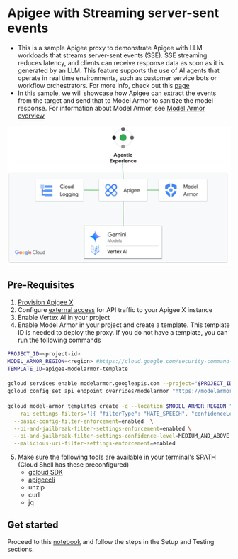 # Apigee with Streaming server-sent events

- This is a sample Apigee proxy to demonstrate Apigee with LLM workloads that streams server-sent events (SSE). SSE streaming reduces latency, and clients can receive response data as soon as it is generated by an LLM. This feature supports the use of AI agents that operate in real time environments, such as customer service bots or workflow orchestrators. For more info, check out this [page](https://cloud.google.com/apigee/docs/api-platform/develop/server-sent-events)
- In this sample, we will showcase how Apigee can extract the events from the target and send that to Model Armor to sanitize the model response. For information about Model Armor, see [Model Armor overview](https://cloud.google.com/security-command-center/docs/model-armor-overview)

![architecture](./images/arch.png)

## Pre-Requisites

1. [Provision Apigee X](https://cloud.google.com/apigee/docs/api-platform/get-started/provisioning-intro)
2. Configure [external access](https://cloud.google.com/apigee/docs/api-platform/get-started/configure-routing#external-access) for API traffic to your Apigee X instance
3. Enable Vertex AI in your project
4. Enable Model Armor in your project and create a template. This template ID is needed to deploy the proxy. If you do not have a template, you can run the following commands
   
```sh
PROJECT_ID=<project-id>
MODEL_ARMOR_REGION=<region> #https://cloud.google.com/security-command-center/docs/model-armor-overview#regional_endpoints
TEMPLATE_ID=apigee-modelarmor-template

gcloud services enable modelarmor.googleapis.com --project="$PROJECT_ID"
gcloud config set api_endpoint_overrides/modelarmor "https://modelarmor.$MODEL_ARMOR_REGION.rep.googleapis.com/"

gcloud model-armor templates create -q --location $MODEL_ARMOR_REGION "$TEMPLATE_ID" --project="$PROJECT_ID" \
  --rai-settings-filters='[{ "filterType": "HATE_SPEECH", "confidenceLevel": "MEDIUM_AND_ABOVE" },{ "filterType": "HARASSMENT", "confidenceLevel": "MEDIUM_AND_ABOVE" },{ "filterType": "SEXUALLY_EXPLICIT", "confidenceLevel": "MEDIUM_AND_ABOVE" }]' \
  --basic-config-filter-enforcement=enabled  \
  --pi-and-jailbreak-filter-settings-enforcement=enabled \
  --pi-and-jailbreak-filter-settings-confidence-level=MEDIUM_AND_ABOVE \
  --malicious-uri-filter-settings-enforcement=enabled
```

5. Make sure the following tools are available in your terminal's $PATH (Cloud Shell has these preconfigured)
    - [gcloud SDK](https://cloud.google.com/sdk/docs/install)
    - [apigeecli](https://github.com/apigee/apigeecli)
    - unzip
    - curl
    - jq

## Get started

Proceed to this [notebook](llm_sse_security_v1.ipynb) and follow the steps in the Setup and Testing sections.